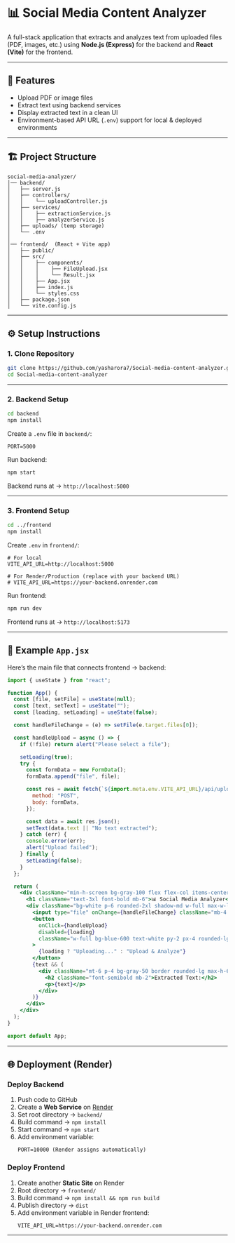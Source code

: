 # 📊 Social Media Content Analyzer  

A full-stack application that extracts and analyzes text from uploaded files (PDF, images, etc.) using **Node.js (Express)** for the backend and **React (Vite)** for the frontend.  

---

## 🚀 Features
- Upload PDF or image files  
- Extract text using backend services  
- Display extracted text in a clean UI  
- Environment-based API URL (`.env`) support for local & deployed environments  

---

## 🏗 Project Structure
```
social-media-analyzer/
│── backend/
│   ├── server.js
│   ├── controllers/
│   │    └── uploadController.js
│   ├── services/
│   │    ├── extractionService.js
│   │    ├── analyzerService.js
│   ├── uploads/ (temp storage)
│   └── .env
│
│── frontend/  (React + Vite app)
│   ├── public/
│   ├── src/
│   │    ├── components/
│   │    │    ├── FileUpload.jsx
│   │    │    └── Result.jsx
│   │    ├── App.jsx
│   │    ├── index.js
│   │    └── styles.css
│   ├── package.json
│   └── vite.config.js
```

---

## ⚙️ Setup Instructions

### 1. Clone Repository
```bash
git clone https://github.com/yasharora7/Social-media-content-analyzer.git
cd Social-media-content-analyzer
```

---

### 2. Backend Setup
```bash
cd backend
npm install
```

Create a `.env` file in `backend/`:
```
PORT=5000
```

Run backend:
```bash
npm start
```
Backend runs at → `http://localhost:5000`

---

### 3. Frontend Setup
```bash
cd ../frontend
npm install
```

Create `.env` in `frontend/`:
```
# For local
VITE_API_URL=http://localhost:5000

# For Render/Production (replace with your backend URL)
# VITE_API_URL=https://your-backend.onrender.com
```

Run frontend:
```bash
npm run dev
```
Frontend runs at → `http://localhost:5173`

---

## 📂 Example `App.jsx`
Here’s the main file that connects frontend → backend:

```jsx
import { useState } from "react";

function App() {
  const [file, setFile] = useState(null);
  const [text, setText] = useState("");
  const [loading, setLoading] = useState(false);

  const handleFileChange = (e) => setFile(e.target.files[0]);

  const handleUpload = async () => {
    if (!file) return alert("Please select a file");

    setLoading(true);
    try {
      const formData = new FormData();
      formData.append("file", file);

      const res = await fetch(`${import.meta.env.VITE_API_URL}/api/upload`, {
        method: "POST",
        body: formData,
      });

      const data = await res.json();
      setText(data.text || "No text extracted");
    } catch (err) {
      console.error(err);
      alert("Upload failed");
    } finally {
      setLoading(false);
    }
  };

  return (
    <div className="min-h-screen bg-gray-100 flex flex-col items-center justify-center p-6">
      <h1 className="text-3xl font-bold mb-6">📊 Social Media Analyzer</h1>
      <div className="bg-white p-6 rounded-2xl shadow-md w-full max-w-lg">
        <input type="file" onChange={handleFileChange} className="mb-4 w-full" />
        <button
          onClick={handleUpload}
          disabled={loading}
          className="w-full bg-blue-600 text-white py-2 px-4 rounded-lg hover:bg-blue-700 disabled:opacity-50"
        >
          {loading ? "Uploading..." : "Upload & Analyze"}
        </button>
        {text && (
          <div className="mt-6 p-4 bg-gray-50 border rounded-lg max-h-64 overflow-y-auto whitespace-pre-wrap">
            <h2 className="font-semibold mb-2">Extracted Text:</h2>
            <p>{text}</p>
          </div>
        )}
      </div>
    </div>
  );
}

export default App;
```

---

## 🌐 Deployment (Render)

### Deploy Backend
1. Push code to GitHub  
2. Create a **Web Service** on [Render](https://render.com/)  
3. Set root directory → `backend/`  
4. Build command → `npm install`  
5. Start command → `npm start`  
6. Add environment variable:  
   ```
   PORT=10000 (Render assigns automatically)
   ```

### Deploy Frontend
1. Create another **Static Site** on Render  
2. Root directory → `frontend/`  
3. Build command → `npm install && npm run build`  
4. Publish directory → `dist`  
5. Add environment variable in Render frontend:  
   ```
   VITE_API_URL=https://your-backend.onrender.com
   ```

---


